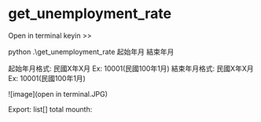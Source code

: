 # get_unemployment_rate

Open in terminal
keyin >>

python .\get_unemployment_rate 起始年月 結束年月

起始年月格式: 民國X年X月
         Ex: 10001(民國100年1月)
結束年月格式: 民國X年X月
         Ex: 10001(民國100年1月)
         
![image](open in terminal.JPG)         
         
         
Export:
list[]
total mounth:


         
